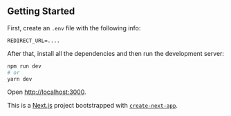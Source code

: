 

## Getting Started


First, create an `.env` file with the following info:

```
REDIRECT_URL=....
```


After that, install all the dependencies and then run the development server:
```bash
npm run dev
# or
yarn dev
```

Open [http://localhost:3000](http://localhost:3000).


This is a [Next.js](https://nextjs.org/) project bootstrapped with [`create-next-app`](https://github.com/vercel/next.js/tree/canary/packages/create-next-app).
